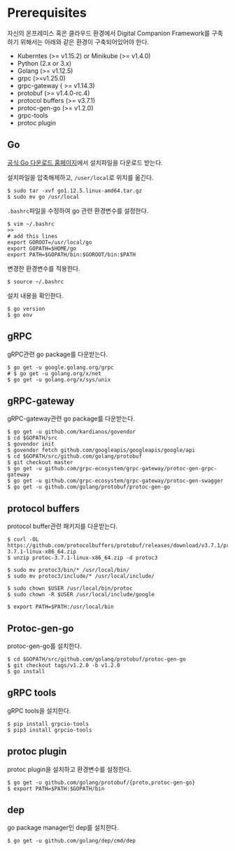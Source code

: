 # Prerequisites

자신의 온프레미스 혹은 클라우드 환경에서 Digital Companion Framework를 구축하기 위해서는 아래와 같은 환경이 구축되어있어야 한다.



- Kuberntes (>= v1.15.2) or Minikube (>= v1.4.0)
- Python (2.x or 3.x)
- Golang (>= v1.12.5)
- grpc (>=v1.25.0)
- grpc-gateway ( >= v1.14.3)
- protobuf (>= v1.4.0-rc.4)
- protocol buffers (>= v3.7.1)
- protoc-gen-go (>= v1.2.0)
- grpc-tools
- protoc plugin



## Go

[공식 Go 다운로드 홈페이지](https://golang.org/doc/install)에서 설치파일을 다운로드 받는다.

설치파일을 압축해제하고, `/user/local`로 위치를 옮긴다.

```
$ sudo tar -xvf go1.12.5.linux-amd64.tar.gz
$ sudo mv go /usr/local
```



`.bashrc`파일을 수정하여 go 관련 환경변수를 설정한다.

```
$ vim ~/.bashrc
>>
# add this lines
export GOROOT=/usr/local/go
export GOPATH=$HOME/go
export PATH=$GOPATH/bin:$GOROOT/bin:$PATH
```



변경한 환경변수를 적용한다.

```
$ source ~/.bashrc
```



설치 내용을 확인한다.

```
$ go version
$ go env
```



## gRPC

gRPC관련 go package를 다운받는다.

```
$ go get -u google.golang.org/grpc
# $ go get -u golang.org/x/net
$ go get -u golang.org/x/sys/unix
```



## gRPC-gateway

gRPC-gateway관련 go package를 다운받는다.

```
$ go get -u github.com/kardianos/govendor
$ cd $GOPATH/src
$ govendor init
$ govendor fetch github.com/googleapis/googleapis/google/api
$ cd $GOPATH/src/github.com/golang/protobuf
$ git checkout master
$ go get -u github.com/grpc-ecosystem/grpc-gateway/protoc-gen-grpc-gateway
$ go get -u github.com/grpc-ecosystem/grpc-gateway/protoc-gen-swagger
$ go get -u github.com/golang/protobuf/protoc-gen-go
```



## protocol buffers

protocol buffer관련 패키지를 다운받는다.

```
$ curl -OL https://github.com/protocolbuffers/protobuf/releases/download/v3.7.1/protoc-3.7.1-linux-x86_64.zip
$ unzip protoc-3.7.1-linux-x86_64.zip -d protoc3

$ sudo mv protoc3/bin/* /usr/local/bin/
$ sudo mv protoc3/include/* /usr/local/include/

$ sudo chown $USER /usr/local/bin/protoc
$ sudo chown -R $USER /usr/local/include/google

$ export PATH=$PATH:/usr/local/bin
```



## Protoc-gen-go

protoc-gen-go를 설치한다.

```
$ cd $GOPATH/src/github.com/golang/protobuf/protoc-gen-go
$ git checkout tags/v1.2.0 -b v1.2.0
$ go install
```



## gRPC tools

gRPC tools을 설치한다.

```
$ pip install grpcio-tools
$ pip3 install grpcio-tools
```



## protoc plugin

protoc plugin을 설치하고 환경변수를 설정한다.

```
$ go get -u github.com/golang/protobuf/{proto,protoc-gen-go}
$ export PATH=$PATH:$GOPATH/bin
```



## dep

go package manager인 dep를 설치한다.

```
$ go get -u github.com/golang/dep/cmd/dep
```



